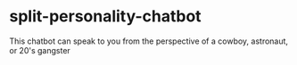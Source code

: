 # split-personality-chatbot
This chatbot can speak to you from the perspective of a cowboy, astronaut, or 20's gangster
